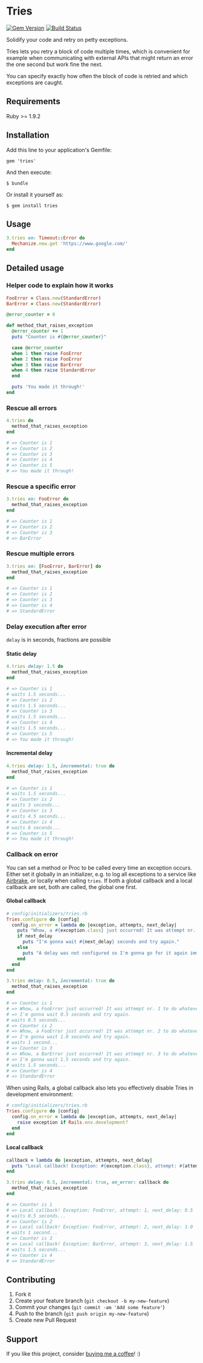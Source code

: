 # Tries

[![Gem Version](https://badge.fury.io/rb/tries.png)](http://badge.fury.io/rb/tries)
[![Build Status](https://secure.travis-ci.org/manuelmeurer/tries.png)](http://travis-ci.org/manuelmeurer/tries)

Solidify your code and retry on petty exceptions.

Tries lets you retry a block of code multiple times, which is convenient for example when communicating with external APIs that might return an error the one second but work fine the next.

You can specify exactly how often the block of code is retried and which exceptions are caught.

## Requirements

Ruby >= 1.9.2

## Installation

Add this line to your application's Gemfile:

    gem 'tries'

And then execute:

    $ bundle

Or install it yourself as:

    $ gem install tries

## Usage

```ruby
3.tries on: Timeout::Error do
  Mechanize.new.get 'https://www.google.com/'
end
```

## Detailed usage

### Helper code to explain how it works

```ruby
FooError = Class.new(StandardError)
BarError = Class.new(StandardError)

@error_counter = 0

def method_that_raises_exception
  @error_counter += 1
  puts "Counter is #{@error_counter}"

  case @error_counter
  when 1 then raise FooError
  when 2 then raise FooError
  when 3 then raise BarError
  when 4 then raise StandardError
  end

  puts 'You made it through!'
end
```

### Rescue all errors

```ruby
4.tries do
  method_that_raises_exception
end

# => Counter is 1
# => Counter is 2
# => Counter is 3
# => Counter is 4
# => Counter is 5
# => You made it through!
```

### Rescue a specific error

```ruby
3.tries on: FooError do
  method_that_raises_exception
end

# => Counter is 1
# => Counter is 2
# => Counter is 3
# => BarError
```

### Rescue multiple errors

```ruby
3.tries on: [FooError, BarError] do
  method_that_raises_exception
end

# => Counter is 1
# => Counter is 2
# => Counter is 3
# => Counter is 4
# => StandardError
```

### Delay execution after error

`delay` is in seconds, fractions are possible

#### Static delay

```ruby
4.tries delay: 1.5 do
  method_that_raises_exception
end

# => Counter is 1
# waits 1.5 seconds...
# => Counter is 2
# waits 1.5 seconds...
# => Counter is 3
# waits 1.5 seconds...
# => Counter is 4
# waits 1.5 seconds...
# => Counter is 5
# => You made it through!
```

#### Incremental delay

```ruby
4.tries delay: 1.5, incremental: true do
  method_that_raises_exception
end

# => Counter is 1
# waits 1.5 seconds...
# => Counter is 2
# waits 3 seconds...
# => Counter is 3
# waits 4.5 seconds...
# => Counter is 4
# waits 6 seconds...
# => Counter is 5
# => You made it through!
```

### Callback on error

You can set a method or Proc to be called every time an exception occurs. Either set it globally in an initializer, e.g. to log all exceptions to a service like [Airbrake](https://airbrake.io/), or locally when calling `tries`. If both a global callback and a local callback are set, both are called, the global one first.

#### Global callback

```ruby
# config/initializers/tries.rb
Tries.configure do |config|
  config.on_error = lambda do |exception, attempts, next_delay|
    puts "Whow, a #{exception.class} just occurred! It was attempt nr. #{attempts} to do whatever I was doing."
    if next_delay
      puts "I'm gonna wait #{next_delay} seconds and try again."
    else
      puts "A delay was not configured so I'm gonna go for it again immediately."
    end
  end
end
```

```ruby
3.tries delay: 0.5, incremental: true do
  method_that_raises_exception
end

# => Counter is 1
# => Whow, a FooError just occurred! It was attempt nr. 1 to do whatever I was doing.
# => I'm gonna wait 0.5 seconds and try again.
# waits 0.5 seconds...
# => Counter is 2
# => Whow, a FooError just occurred! It was attempt nr. 2 to do whatever I was doing.
# => I'm gonna wait 1.0 seconds and try again.
# waits 1 second...
# => Counter is 3
# => Whow, a BarError just occurred! It was attempt nr. 3 to do whatever I was doing.
# => I'm gonna wait 1.5 seconds and try again.
# waits 1.5 seconds...
# => Counter is 4
# => StandardError
```

When using Rails, a global callback also lets you effectively disable Tries in development environment:

```ruby
# config/initializers/tries.rb
Tries.configure do |config|
  config.on_error = lambda do |exception, attempts, next_delay|
    raise exception if Rails.env.development?
  end
end
```

#### Local callback

```ruby
callback = lambda do |exception, attempts, next_delay|
  puts "Local callback! Exception: #{exception.class}, attempt: #{attempts}, next_delay: #{next_delay}"
end

3.tries delay: 0.5, incremental: true, on_error: callback do
  method_that_raises_exception
end

# => Counter is 1
# => Local callback! Exception: FooError, attempt: 1, next_delay: 0.5
# waits 0.5 seconds...
# => Counter is 2
# => Local callback! Exception: FooError, attempt: 2, next_delay: 1.0
# waits 1 second...
# => Counter is 3
# => Local callback! Exception: BarError, attempt: 3, next_delay: 1.5
# waits 1.5 seconds...
# => Counter is 4
# => StandardError
```

## Contributing

1. Fork it
2. Create your feature branch (`git checkout -b my-new-feature`)
3. Commit your changes (`git commit -am 'Add some feature'`)
4. Push to the branch (`git push origin my-new-feature`)
5. Create new Pull Request

## Support

If you like this project, consider [buying me a coffee](https://www.buymeacoffee.com/279lcDtbF)! :)
